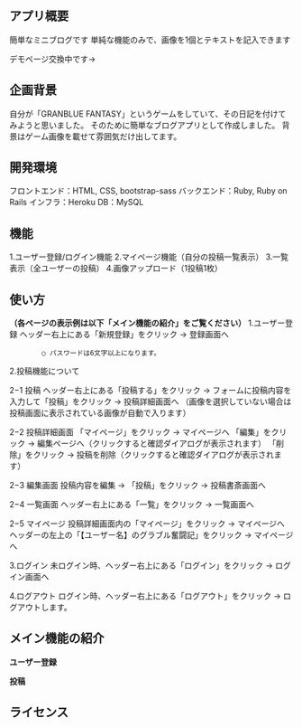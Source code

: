 ## アプリ概要
簡単なミニブログです
単純な機能のみで、画像を1個とテキストを記入できます

デモページ交換中です→

## 企画背景
自分が「GRANBLUE FANTASY」というゲームをしていて、その日記を付けてみようと思いました。
そのために簡単なブログアプリとして作成しました。
背景はゲーム画像を載せて雰囲気だけ出してます。

## 開発環境
フロントエンド：HTML, CSS, bootstrap-sass 
バックエンド：Ruby, Ruby on Rails
インフラ：Heroku
DB：MySQL

## 機能
1.ユーザー登録/ログイン機能
2.マイページ機能（自分の投稿一覧表示）
3.一覧表示（全ユーザーの投稿）
4.画像アップロード（1投稿1枚）

## 使い方
**（各ページの表示例は以下「メイン機能の紹介」をご覧ください）**
1.ユーザー登録
        ヘッダー右上にある「新規登録」をクリック → 登録画面へ

            ○ パスワードは6文字以上になります。

2.投稿機能について

  2−1 投稿
        ヘッダー右上にある「投稿する」をクリック → フォームに投稿内容を入力して「投稿」をクリック → 投稿詳細画面へ
        （画像を選択していない場合は投稿画面に表示されている画像が自動で入ります）

  2−2 投稿詳細画面
        「マイページ」をクリック → マイページへ
        「編集」をクリック → 編集ページへ（クリックすると確認ダイアログが表示されます）
        「削除」をクリック → 投稿を削除（クリックすると確認ダイアログが表示されます）

  2−3 編集画面
        投稿内容を編集 → 「投稿」をクリック → 投稿書斎画面へ

  2−4 一覧画面
        ヘッダー右上にある「一覧」をクリック → 一覧画面へ

  2−5 マイページ
        投稿詳細画面内の「マイページ」をクリック → マイページへ
        ヘッダーの左上の「【ユーザー名】のグラブル奮闘記」をクリック → マイページへ

3.ログイン
        未ログイン時、ヘッダー右上にある「ログイン」をクリック → ログイン画面へ

4.ログアウト
        ログイン時、ヘッダー右上にある「ログアウト」をクリック → ログアウトします。

## メイン機能の紹介
**ユーザー登録**

**投稿**


## ライセンス



<!-- # README

This README would normally document whatever steps are necessary to get the
application up and running.

Things you may want to cover:

* Ruby version

* System dependencies

* Configuration

* Database creation

* Database initialization

* How to run the test suite

* Services (job queues, cache servers, search engines, etc.)

* Deployment instructions

* ... -->
